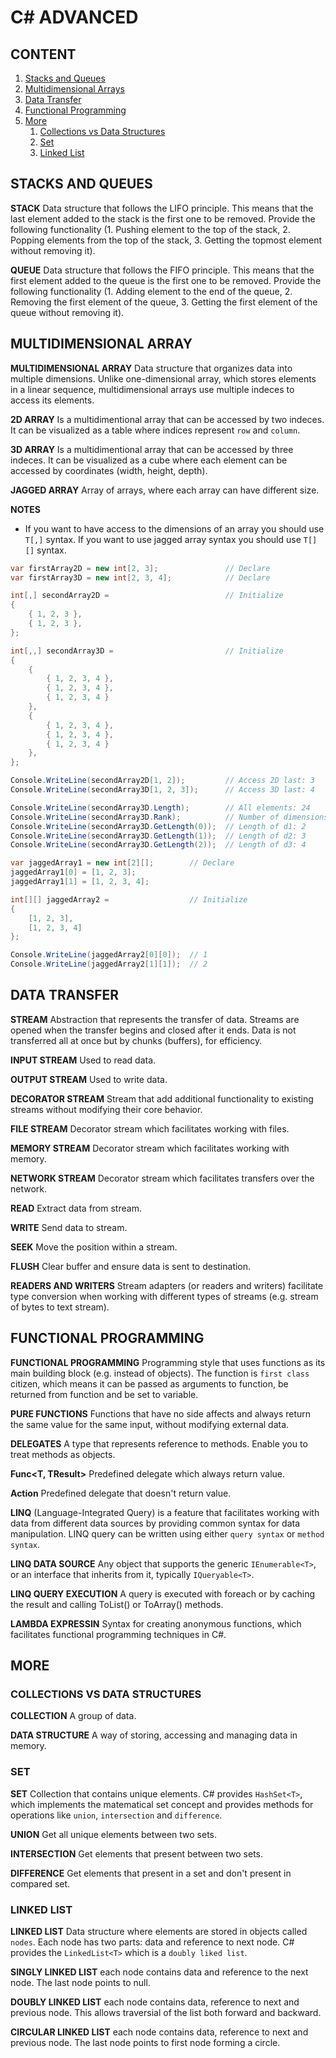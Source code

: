 # C# ADVANCED

## CONTENT
01. [Stacks and Queues](#stacks-and-queues)
02. [Multidimensional Arrays](#multidimensional-arrays)
03. [Data Transfer](#streams)
04. [Functional Programming](#functional-programming)
05. [More](#more)
    01. [Collections vs Data Structures](#collections-vs-data-structures)
    02. [Set](#set)
    03. [Linked List](#linked-list)

## STACKS AND QUEUES

**STACK** Data structure that follows the LIFO principle. This means that the
last element added to the stack is the first one to be removed. Provide the
following functionality (1. Pushing element to the top of the stack, 2. Popping
elements from the top of the stack, 3. Getting the topmost element without
removing it).

**QUEUE** Data structure that follows the FIFO principle. This means that the
first element added to the queue is the first one to be removed. Provide the
following functionality (1. Adding element to the end of the queue, 2. Removing
the first element of the queue, 3. Getting the first element of the queue
without removing it).

## MULTIDIMENSIONAL ARRAY

**MULTIDIMENSIONAL ARRAY** Data structure that organizes data into multiple
dimensions. Unlike one-dimensional array, which stores elements in a linear
sequence, multidimensional arrays use multiple indeces to access its elements.

**2D ARRAY** Is a multidimentional array that can be accessed by two indeces. It
can be visualized as a table where indices represent `row` and `column`.

**3D ARRAY** Is a multidimentional array that can be accessed by three indeces.
It can be visualized as a cube where each element can be accessed by coordinates
(width, height, depth).

**JAGGED ARRAY** Array of arrays, where each array can have different size.

**NOTES**

- If you want to have access to the dimensions of an array you should use `T[,]`
syntax. If you want to use jagged array syntax you should use `T[][]` syntax.

```csharp
var firstArray2D = new int[2, 3];               // Declare
var firstArray3D = new int[2, 3, 4];            // Declare

int[,] secondArray2D =                          // Initialize
{
    { 1, 2, 3 },
    { 1, 2, 3 },
};

int[,,] secondArray3D =                         // Initialize
{
    {
        { 1, 2, 3, 4 },
        { 1, 2, 3, 4 },
        { 1, 2, 3, 4 }
    },
    {
        { 1, 2, 3, 4 },
        { 1, 2, 3, 4 },
        { 1, 2, 3, 4 }
    },
};

Console.WriteLine(secondArray2D[1, 2]);         // Access 2D last: 3
Console.WriteLine(secondArray3D[1, 2, 3]);      // Access 3D last: 4

Console.WriteLine(secondArray3D.Length);        // All elements: 24
Console.WriteLine(secondArray3D.Rank);          // Number of dimensions: 3
Console.WriteLine(secondArray3D.GetLength(0));  // Length of d1: 2
Console.WriteLine(secondArray3D.GetLength(1));  // Length of d2: 3
Console.WriteLine(secondArray3D.GetLength(2));  // Length of d3: 4
```

```csharp
var jaggedArray1 = new int[2][];        // Declare
jaggedArray1[0] = [1, 2, 3];         
jaggedArray1[1] = [1, 2, 3, 4];

int[][] jaggedArray2 =                  // Initialize
{
    [1, 2, 3],
    [1, 2, 3, 4]
};

Console.WriteLine(jaggedArray2[0][0]);  // 1
Console.WriteLine(jaggedArray2[1][1]);  // 2
```

## DATA TRANSFER

**STREAM** Abstraction that represents the transfer of data. Streams are opened
when the transfer begins and closed after it ends. Data is not transferred all
at once but by chunks (buffers), for efficiency.

**INPUT STREAM** Used to read data.

**OUTPUT STREAM** Used to write data.

**DECORATOR STREAM** Stream that add additional functionality to existing
streams without modifying their core behavior.

**FILE STREAM** Decorator stream which facilitates working with files.

**MEMORY STREAM** Decorator stream which facilitates working with memory.

**NETWORK STREAM** Decorator stream which facilitates transfers over the
network.

**READ** Extract data from stream.

**WRITE** Send data to stream.

**SEEK** Move the position within a stream.

**FLUSH** Clear buffer and ensure data is sent to destination.

**READERS AND WRITERS** Stream adapters (or readers and writers) facilitate
type conversion when working with different types of streams (e.g. stream of
bytes to text stream).

## FUNCTIONAL PROGRAMMING

**FUNCTIONAL PROGRAMMING** Programming style that uses functions as its main
building block (e.g. instead of objects). The function is `first class` citizen,
which means it can be passed as arguments to function, be returned from function
and be set to variable.

**PURE FUNCTIONS** Functions that have no side affects and always return the same
value for the same input, without modifying external data.

**DELEGATES** A type that represents reference to methods. Enable you to treat
methods as objects.

**Func<T, TResult>** Predefined delegate which always return value.

**Action<T>** Predefined delegate that doesn't return value.

**LINQ** (Language-Integrated Query) is a feature that facilitates working with
data from different data sources by providing common syntax for data
manipulation. LINQ query can be written using either `query syntax` or
`method syntax`.

**LINQ DATA SOURCE** Any object that supports the generic `IEnumerable<T>`, or
an interface that inherits from it, typically `IQueryable<T>`.

**LINQ QUERY EXECUTION** A query is executed with foreach or by caching the
result and calling ToList() or ToArray() methods.

**LAMBDA EXPRESSIN** Syntax for creating anonymous functions, which facilitates
functional programming techniques in C#.

## MORE

### COLLECTIONS VS DATA STRUCTURES

**COLLECTION** A group of data.

**DATA STRUCTURE** A way of storing, accessing and managing data in memory.

### SET

**SET** Collection that contains unique elements. C# provides `HashSet<T>`,
which implements the matematical set concept and provides methods for operations
like `union`, `intersection` and `difference`.

**UNION** Get all unique elements between two sets.

**INTERSECTION** Get elements that present between two sets.

**DIFFERENCE** Get elements that present in a set and don't present in compared
set.

### LINKED LIST

**LINKED LIST** Data structure where elements are stored in objects called
`nodes`. Each node has two parts: data and reference to next node. C# provides
the `LinkedList<T>` which is a `doubly liked list`.

**SINGLY LINKED LIST** each node contains data and reference to the next node. The
last node points to null.

**DOUBLY LINKED LIST** each node contains data, reference to next and previous
node. This allows traversial of the list both forward and backward.

**CIRCULAR LINKED LIST** each node contains data, reference to next and previous
node. The last node points to first node forming a circle.